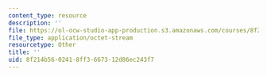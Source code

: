 ```yaml
---
content_type: resource
description: ''
file: https://ol-ocw-studio-app-production.s3.amazonaws.com/courses/8f214b5602418ff3667312d86ec243f7_groupB2.zip
file_type: application/octet-stream
resourcetype: Other
title: ''
uid: 8f214b56-0241-8ff3-6673-12d86ec243f7
---
```

